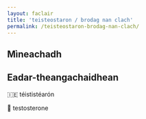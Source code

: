 ```yaml
---
layout: faclair
title: 'teisteostaron / brodag nan clach'
permalink: /teisteostaron-brodag-nan-clach/
---
```


## Mìneachadh

## Eadar-theangachaidhean

&#x1f1ee;&#x1f1ea; téististéarón

&#x1f3f4;&#xe0067;&#xe0062;&#xe0065;&#xe006e;&#xe0067;&#xe007f; testosterone
